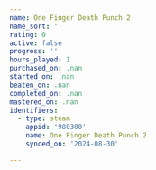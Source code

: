 ```yaml
---
name: One Finger Death Punch 2
name_sort: ''
rating: 0
active: false
progress: ''
hours_played: 1
purchased_on: .nan
started_on: .nan
beaten_on: .nan
completed_on: .nan
mastered_on: .nan
identifiers:
  - type: steam
    appid: '980300'
    name: One Finger Death Punch 2
    synced_on: '2024-08-30'

---
```

